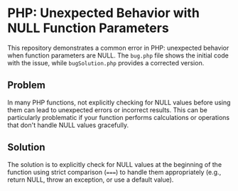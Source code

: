 # PHP: Unexpected Behavior with NULL Function Parameters

This repository demonstrates a common error in PHP: unexpected behavior when function parameters are NULL. The `bug.php` file shows the initial code with the issue, while `bugSolution.php` provides a corrected version.

## Problem

In many PHP functions, not explicitly checking for NULL values before using them can lead to unexpected errors or incorrect results. This can be particularly problematic if your function performs calculations or operations that don't handle NULL values gracefully.

## Solution

The solution is to explicitly check for NULL values at the beginning of the function using strict comparison (`===`) to handle them appropriately (e.g., return NULL, throw an exception, or use a default value).